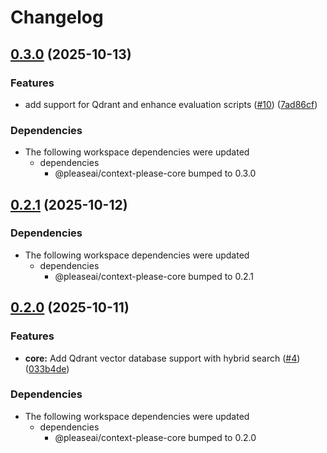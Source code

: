 # Changelog

## [0.3.0](https://github.com/chatbot-pf/context-please/compare/mcp-v0.2.1...mcp-v0.3.0) (2025-10-13)


### Features

* add support for Qdrant and enhance evaluation scripts ([#10](https://github.com/chatbot-pf/context-please/issues/10)) ([7ad86cf](https://github.com/chatbot-pf/context-please/commit/7ad86cfd72379e5aec4085d2037fc8c82bb8ffb3))


### Dependencies

* The following workspace dependencies were updated
  * dependencies
    * @pleaseai/context-please-core bumped to 0.3.0

## [0.2.1](https://github.com/chatbot-pf/context-please/compare/mcp-v0.2.0...mcp-v0.2.1) (2025-10-12)


### Dependencies

* The following workspace dependencies were updated
  * dependencies
    * @pleaseai/context-please-core bumped to 0.2.1

## [0.2.0](https://github.com/chatbot-pf/context-please/compare/mcp-v0.1.0...mcp-v0.2.0) (2025-10-11)


### Features

* **core:** Add Qdrant vector database support with hybrid search ([#4](https://github.com/chatbot-pf/context-please/issues/4)) ([033b4de](https://github.com/chatbot-pf/context-please/commit/033b4dec810f8663e61667e818005bb3b202192d))


### Dependencies

* The following workspace dependencies were updated
  * dependencies
    * @pleaseai/context-please-core bumped to 0.2.0
